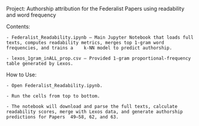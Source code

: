 Project: Authorship attribution for the Federalist Papers using readability and word frequency

Contents:

	- Federalist_Readability.ipynb – Main Jupyter Notebook that loads full texts, computes readability metrics, merges top 1‑gram word frequencies, and trains a 	k‑NN model to predict authorship.

	- lexos_1gram_inALL_prop.csv – Provided 1‑gram proportional‑frequency table generated by Lexos.



How to Use:

	- Open Federalist_Readability.ipynb.

	- Run the cells from top to bottom.

	- The notebook will download and parse the full texts, calculate readability scores, merge with Lexos data, and generate authorship predictions for Papers 	49–58, 62, and 63.
